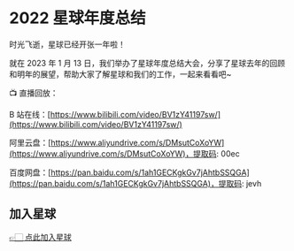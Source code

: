 # 2022 星球年度总结

时光飞逝，星球已经开张一年啦！

就在 2023 年 1 月 13 日，我们举办了星球年度总结大会，分享了星球去年的回顾和明年的展望，帮助大家了解星球和我们的工作，一起来看看吧~

📺 直播回放：

B 站在线：[https://www.bilibili.com/video/BV1zY41197sw/](https://www.bilibili.com/video/BV1zY41197sw/)

阿里云盘：[https://www.aliyundrive.com/s/DMsutCoXoYW](https://www.aliyundrive.com/s/DMsutCoXoYW)，提取码: 00ec

百度网盘：[https://pan.baidu.com/s/1ah1GECKgkGv7jAhtbSSQGA](https://pan.baidu.com/s/1ah1GECKgkGv7jAhtbSSQGA)，提取码: jevh


## 加入星球

[👉🏻 点此加入星球](加入星球.md)
